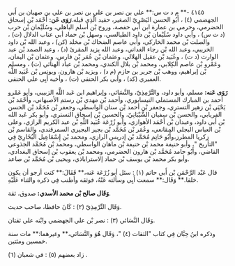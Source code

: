 ٤١٤٥ -** م د ت س:** علي بن نصر بن علي بن نصر بن علي بن صهبان بن أَبي الجهضمي (٤) ، أَبُو الحسن البَصْرِيّ الصغير، حفيد الَّذِي قبله.**رَوَى عَن:** أَحْمَد بْن إسحاق الحضرمي، وحرمي بن عمارة ابن أَبي حفصة، وروح بْن أسلم الباهلي، وسُلَيْمان بْن حرب (د ت س) ، وأبي داود سُلَيْمان بْن داود الطيالسي، وسهل بْن حماد أبي عتاب الدلال (ت) ، والصلت بْن محمد الخاركي، وأبي عاصم الضحاك بْن مخلد (كن) ، وعبد الله بْن داود الخريبي، وعبد الله بْن رجاء الغداني، وعبد الله يزيد المقرئ (د) ، وعبد الصمد بْن عبد الوارث (د ت) ، وعُبَيد بْن عقيل الهلالي، وعثمان بْن عُمَر بْن فارس، وعثمان بْن اليمان، وعَمْرو بْن عاصم الكِلابي، ومحمد بْن بلال الكندي، ومحمد بْن عباد الهنائي (ت) ، ومسلم بْن إبراهيم، ووهب بْن جرير بن حازم (م د) ، ويزيد بْن هارون، ويونس بْن عُبَيد اللَّه العميري (كد) ، وأبي بكر الحنفي (ت) ، وأخيه أَبِي علي الحنفي.

**رَوَى عَنه:** مسلم، وأبو داود، والتِّرْمِذِيّ، والنَّسَائي، وإبراهيم ابن عَبد اللَّه الزبيبي، وأبو عَمْرو أحمد بن المبارك المستملي النيسابوري، وأحمد بْن مهدي بْن رستم الأصبهاني، وأَحْمَد بْن يَحْيَى بْن زهير التستري، وجعفر بْن أحمد بْن سنان الواسطي، وجعفر بْن مُحَمَّد بْن الحسن الفريابي، والحسن بْن سفيان الشَّيْبَانِيّ، والحسين بْن إسحاق التستري، وأبو بكر عَبد الله بْن أَبي داود، وعبدان بْن أَحْمَد الأهوازي، وأبو زُرْعَة عُبَيد اللَّهِ بْن عبد الكريم الرازي، وعلى بْن العباس البجلي المقانعي، وعُمَر بْن مُحَمَّد بْن بجير البجيري السمرقندي، والقاسم بْن زكريا المطرز،وأَبُو حَاتِم مُحَمَّد بْن إدريس الرازي، ومحمد بْن إِسْمَاعِيل الْبُخَارِيّ فِي "التأريخ "، وأبو حنيفة محمد بْن حنيفة بْن ماهان الواسطي، ومحمد بْن مُحَمَّد الجذوعى القاضي، وأَبُو حامد مُحَمَّد بْن هارون الحضرمي، ومحمد بْن يعقوب بْن إسحاق البغدادي، وأبو بكر محمد بْن يوسف بْن حماد إلاستراباذي، ويحيى بْن مُحَمَّد بْن صاعد.

قال عَبْد الرَّحْمَنِ بْن أَبي حاتم (١) : سئل أبو زُرْعَة عَنه،** فَقَالَ:** كنت أرجو أن يكون خلفا.** وَقَال:** سمعت أَبِي وسألته عَنْهُ، فوثقه وأطنب فِي ذكره والثناء عَلَيْهِ.

**وَقَال صالح بْن محمد الأسدي:** صدوق، ثقة.

وَقَال التِّرْمِذِيّ (٢) : كَانَ حافظا، صاحب حديث.

وَقَال النَّسَائي (٣) : نصر بْن علي الجهضمي وابْنه علي ثقتان.

وذكره ابنُ حِبَّان فِي كتاب "الثقات (٤) "، وَقَال هُوَ والنَّسَائي،** وغيرهما:** مات سنة خمسين ومئتين.

زاد بعضهم (٥) : في شعبان (٦) .
